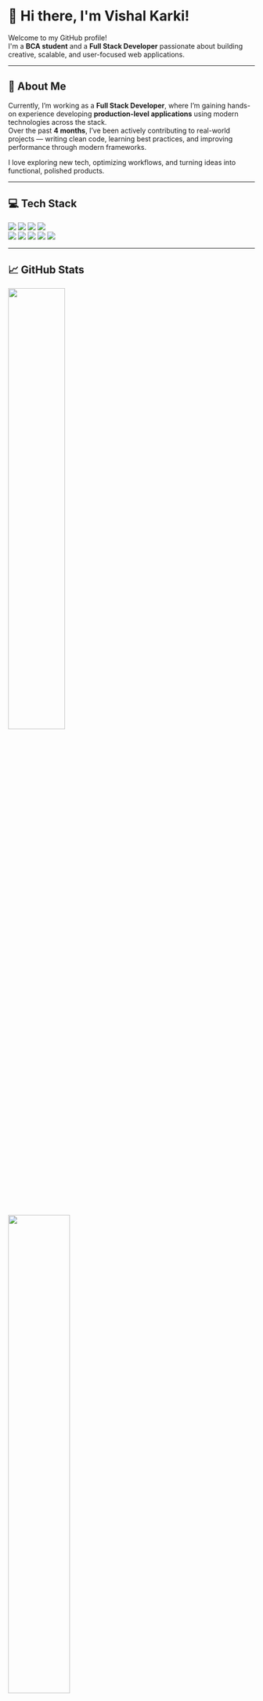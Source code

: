 # 👋 Hi there, I'm Vishal Karki!

Welcome to my GitHub profile!  
I'm a **BCA student** and a **Full Stack Developer** passionate about building creative, scalable, and user-focused web applications.

---

## 🚀 About Me

Currently, I’m working as a **Full Stack Developer**, where I’m gaining hands-on experience developing **production-level applications** using modern technologies across the stack.  
Over the past **4 months**, I’ve been actively contributing to real-world projects — writing clean code, learning best practices, and improving performance through modern frameworks.

I love exploring new tech, optimizing workflows, and turning ideas into functional, polished products.

---

## 💻 Tech Stack

<div align="">

  <img src="https://img.shields.io/badge/-JavaScript-black?style=for-the-badge&logo=javascript" />
  <img src="https://img.shields.io/badge/-TypeScript-3178C6?style=for-the-badge&logo=typescript&logoColor=white" />
  <img src="https://img.shields.io/badge/-Next.js-black?style=for-the-badge&logo=next.js" />
  <img src="https://img.shields.io/badge/-React-61DAFB?style=for-the-badge&logo=react&logoColor=black" />
  <br/>
  <img src="https://img.shields.io/badge/-Node.js-339933?style=for-the-badge&logo=nodedotjs&logoColor=white" />
  <img src="https://img.shields.io/badge/-Firebase-FFCA28?style=for-the-badge&logo=firebase&logoColor=black" />
  <img src="https://img.shields.io/badge/-MongoDB-47A248?style=for-the-badge&logo=mongodb&logoColor=white" />
  <img src="https://img.shields.io/badge/-Tailwind_CSS-38B2AC?style=for-the-badge&logo=tailwind-css&logoColor=white" />
  <img src="https://img.shields.io/badge/-HTML5-E34F26?style=for-the-badge&logo=html5&logoColor=white" />

</div>

---

## 📈 GitHub Stats

<div align="">
  <img src="https://github-readme-streak-stats.herokuapp.com/?user=Vishalkarki001&theme=tokyonight" width="48%" />
  <br/><br/>
  <img src="https://github-readme-stats.vercel.app/api/top-langs/?username=Vishalkarki001&layout=compact&theme=tokyonight" width="50%" />
</div>

---

## 🌐 Connect with Me

<div align="">
  <a href="https://www.instagram.com/_vishal_karki/" target="_blank">
    <img src="https://img.shields.io/badge/Instagram-E4405F?style=for-the-badge&logo=instagram&logoColor=white" alt="Instagram">
  </a>
  <a href="https://www.linkedin.com/in/vishal-karki-3393b22b3/" target="_blank">
    <img src="https://img.shields.io/badge/LinkedIn-0077B5?style=for-the-badge&logo=linkedin&logoColor=white" alt="LinkedIn">
  </a>
  <a href="https://x.com/VishalKarki001" target="_blank">
    <img src="https://img.shields.io/badge/X-000000?style=for-the-badge&logo=twitter&logoColor=white" alt="X (Twitter)">
  </a>
</div>

---

⭐️ *“Code with logic, design with purpose, and build with passion.”*
